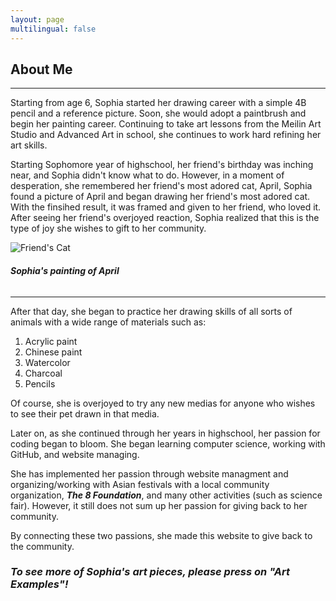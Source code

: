 ```yaml
---
layout: page
multilingual: false
---
```


## About Me

---

Starting from age 6, Sophia started her drawing career with a simple 4B pencil and a reference picture. Soon, she would adopt a paintbrush and begin her painting career. Continuing to take art lessons from the Meilin Art Studio and Advanced Art in school, she continues to work hard refining her art skills. 

Starting Sophomore year of highschool, her friend's birthday was inching near, and Sophia didn't know what to do. However, in a moment of desperation, she remembered her friend's most adored cat, April, Sophia found a picture of April and began drawing her friend's most adored cat. With the finsihed result, it was framed and given to her friend, who loved it. After seeing her friend's overjoyed reaction, Sophia realized that this is the type of joy she wishes to gift to her community. 


<!-- Required image to be in same directory that's why image in this file -->
![Friend's Cat](/friend's-cat.jpg) 
###### ***Sophia's painting of April***

--- 

After that day, she began to practice her drawing skills of all sorts of animals with a wide range of materials such as:

1. Acrylic paint
2. Chinese paint
3. Watercolor 
4. Charcoal 
5. Pencils

Of course, she is overjoyed to try any new medias for anyone who wishes to see their pet drawn in that media. 

Later on, as she continued through her years in highschool, her passion for coding began to bloom. She began learning computer science, working with GitHub, and website managing. 

She has implemented her passion through website managment and organizing/working with Asian festivals with a local community organization, ***The 8 Foundation***, and many other activities (such as science fair). However, it still does not sum up her passion for giving back to her community. 

By connecting these two passions, she made this website to give back to the community. 

### ***To see more of Sophia's art pieces, please press on "Art Examples"!***